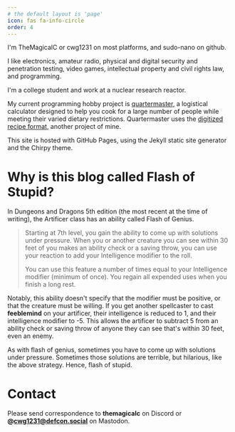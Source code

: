 ```yaml
---
# the default layout is 'page'
icon: fas fa-info-circle
order: 4
---
```


I'm TheMagicalC or cwg1231 on most platforms, and sudo-nano on github. 

I like electronics, amateur radio, physical and digital security and penetration testing, video games, intellectual property and civil rights law, and programming.

I'm a college student and work at a nuclear research reactor.

My current programming hobby project is 
[quartermaster](https://github.com/sudo-nano/quartermaster), 
a logistical calculator designed to help you cook for a large number of people
while meeting their varied dietary restrictions. Quartermaster uses the 
[digitized recipe format](https://github.com/sudo-nano/digitized-recipe-format), 
another project of mine.

This site is hosted with GitHub Pages, using the Jekyll static site generator and the Chirpy theme. 



# Why is this blog called Flash of Stupid? 

In Dungeons and Dragons 5th edition (the most recent at the time of writing), the Artificer class has an ability called Flash of Genius. 

> Starting at 7th level, you gain the ability to come up with solutions under pressure. When you or another creature you can see within 30 feet of you makes an ability check or a saving throw, you can use your reaction to add your Intelligence modifier to the roll.
> 
> You can use this feature a number of times equal to your Intelligence modifier (minimum of once). You regain all expended uses when you finish a long rest.

Notably, this ability doesn't specify that the modifier must be positive, or that the creature must be willing. If you get another spellcaster to cast **feeblemind** on your artificer, their intelligence is reduced to 1, and their intelligence modifier to -5. This allows the artificer to subtract 5 from an ability check or saving throw of anyone they can see that's within 30 feet, even an enemy. 

As with flash of genius, sometimes you have to come up with solutions under pressure. Sometimes those solutions are terrible, but hilarious, like the above strategy. Hence, flash of stupid. 

# Contact
Please send correspondence to **themagicalc** on Discord or **@cwg1231@defcon.social** on Mastodon.
